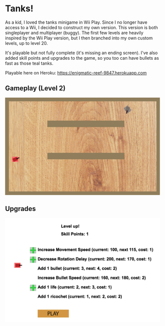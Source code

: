 # Tanks!

As a kid, I loved the tanks minigame in Wii Play.  Since I no longer have access to a Wii, I decided to construct my own version.  This version is both singleplayer and multiplayer (buggy).  The first few levels are heavily inspired by the Wii Play version, but I then branched into my own custom levels, up to level 20.
  
It's playable but not fully complete (it's missing an ending screen).  I've also added skill points and upgrades to the game, so you too can have bullets as fast as those teal tanks.

Playable here on Heroku: https://enigmatic-reef-9847.herokuapp.com

## Gameplay (Level 2)
![alt tag](readme-imgs/gameplay-img.png)

## Upgrades
![alt tag](readme-imgs/level-up-screen.png)
